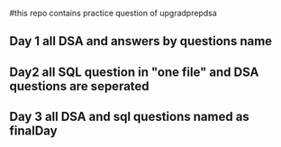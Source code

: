 #this repo contains practice question of upgradprepdsa
## Day 1 all DSA and answers by questions name
## Day2 all  SQL question in "one file" and DSA questions are seperated 
## Day 3 all DSA and sql questions named as finalDay
